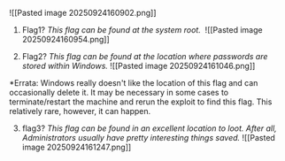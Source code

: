 ![[Pasted image 20250924160902.png]]

1. Flag1? _This flag can be found at the system root._ 
   ![[Pasted image 20250924160954.png]]

2. Flag2? _This flag can be found at the location where passwords are stored within Windows._
   ![[Pasted image 20250924161046.png]]

  

*Errata: Windows really doesn't like the location of this flag and can occasionally delete it. It may be necessary in some cases to terminate/restart the machine and rerun the exploit to find this flag. This relatively rare, however, it can happen. 

3. flag3? _This flag can be found in an excellent location to loot. After all, Administrators usually have pretty interesting things saved._
   ![[Pasted image 20250924161247.png]]